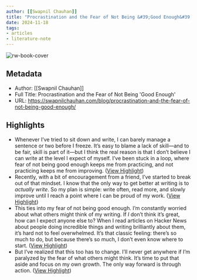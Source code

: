 ```yaml
---
author: [[Swapnil Chauhan]]
title: "Procrastination and the Fear of Not Being &#39;Good Enough&#39;"
date: 2024-11-18
tags: 
- articles
- literature-note
---
```

![rw-book-cover](https://swapnilchauhan.com/logo512.png)

## Metadata
- Author: [[Swapnil Chauhan]]
- Full Title: Procrastination and the Fear of Not Being 'Good Enough'
- URL: https://swapnilchauhan.com/blog/procrastination-and-the-fear-of-not-being-good-enough/

## Highlights
- Whenever I’ve tried to sit down and write, I can barely manage a sentence or two before I freeze. It’s easy to blame a lack of skill—and to be fair, skill is part of it—but I think the real reason is that I don’t believe I can write at the level I expect of myself. I’ve been stuck in a loop, where fear of not being good enough keeps me from practicing, and not practicing keeps me from improving. ([View Highlight](https://read.readwise.io/read/01jd0eb32nwcwbgnnk0yj9b380))
- Recently, with a bit of encouragement from a friend, I’ve started to break out of that mindset. I know that the only way to get better at writing is to *actually write*. So my plan is simple: write often, read more, and slowly improve until I reach a point where I can be proud of my work. ([View Highlight](https://read.readwise.io/read/01jd0eb7q6wf5nyzq5c8dyyj38))
- This ties into my fear of not being good enough. I’m constantly worried about what others might think of my writing. If *I* don’t think it’s great, how can I expect anyone else to? When I read articles on Hacker News about people doing incredible things and writing brilliantly about them, it’s hard not to feel overwhelmed. It’s that classic feeling: there’s so much to do, but because there’s so much, I don’t even know where to start. ([View Highlight](https://read.readwise.io/read/01jd0ebd5bs8znt4tem2bcexph))
- But I’ve realized that this too has to change. I’ll never get anywhere if I’m paralyzed by the fear of what others might think. It’s time to put that aside and focus on my own growth. The only way forward is through action. ([View Highlight](https://read.readwise.io/read/01jd0ebv524pws6bwka6g42qdq))
